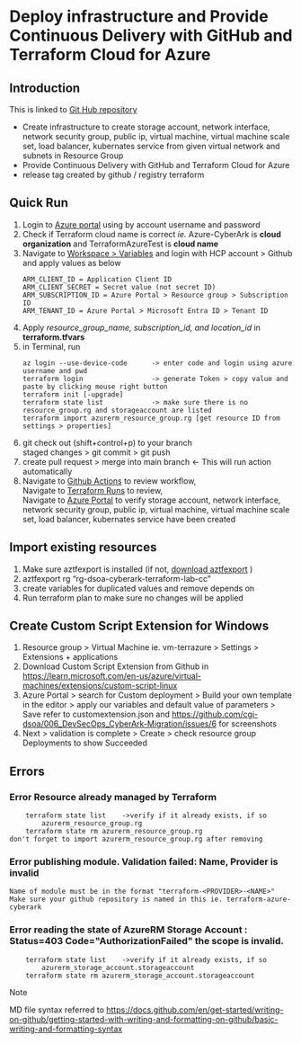 # Deploy infrastructure and Provide Continuous Delivery with GitHub and Terraform Cloud for Azure

## Introduction 
This is linked to [Git Hub repository](https://github.com/juliayjung/terraform-azure-cyberark)
- Create infrastructure to create storage account, network interface, network security group, public ip, virtual machine, virtual machine scale set, load balancer, kubernates service from given virtual network and subnets in Resource Group
- Provide Continuous Delivery with GitHub and Terraform Cloud for Azure
- release tag created by github / registry terraform

## Quick Run
1.  Login to [Azure portal](portal.azure.com) using by account username and password
2.  Check if Terraform cloud name is correct 
    *ie.* Azure-CyberArk is **cloud organization** and TerraformAzureTest is **cloud name** 
3.  Navigate to [Workspace > Variables](https://app.terraform.io/app/Azure-CyberArk/workspaces/TerraformAzureTest/variables) and login with HCP account > Github
    and apply values as below
    ```
    ARM_CLIENT_ID = Application Client ID
    ARM_CLIENT_SECRET = Secret value (not secret ID)
    ARM_SUBSCRIPTION_ID = Azure Portal > Resource group > Subscription ID
    ARM_TENANT_ID = Azure Portal > Microsoft Entra ID > Tenant ID
    ```
4.  Apply *resource_group_name, subscription_id, and location_id* in **terraform.tfvars**
5.  in Terminal, run
    ```
    az login --use-device-code      -> enter code and login using azure username and pwd
    terraform login                 -> generate Token > copy value and paste by clicking mouse right button
    terraform init [-upgrade]       
    terraform state list            -> make sure there is no resource_group.rg and storageaccount are listed
    terraform import azurerm_resource_group.rg [get resource ID from settings > properties]
    ```
6.  git check out    (shift+control+p) to your branch \
    staged changes > git commit > git push 
7.  create pull request > merge into main branch    <- This will run action automatically
8.  Navigate to [Github Actions](https://github.com/juliayjung/terraform-azure-cyberark/actions) to review workflow, \
    Navigate to [Terraform Runs](https://app.terraform.io/app/Azure-CyberArk/workspaces/TerraformAzureTest/runs) to review, \
    Navigate to [Azure Portal](https://portal.azure.com/#home) to verify storage account, network interface, network security group, public ip, virtual machine, virtual machine scale set, load balancer, kubernates service have been created

## Import existing resources
1.  Make sure aztfexport is installed (if not, [download aztfexport](https://github.com/Azure/aztfexport/releases) )
2.  aztfexport rg “rg-dsoa-cyberark-terraform-lab-cc”
3.  create variables for duplicated values and remove depends on
4.  Run terraform plan to make sure no changes will be applied

## Create Custom Script Extension for Windows
1.  Resource group > Virtual Machine ie. vm-terrazure > Settings > Extensions + applications
2.  Download Custom Script Extension from Github in https://learn.microsoft.com/en-us/azure/virtual-machines/extensions/custom-script-linux 
3.  Azure Portal > search for Custom deployment >  Build your own template in the editor > apply our variables and default value of parameters > Save 
    refer to customextension.json and https://github.com/cgi-dsoa/006_DevSecOps_CyberArk-Migration/issues/6 for screenshots
4.  Next > validation is complete > Create > check resource group Deployments to show Succeeded

## Errors
###   Error Resource already managed by Terraform
        terraform state list    ->verify if it already exists, if so 
            azurerm_resource_group.rg 
        terraform state rm azurerm_resource_group.rg 
    don't forget to import azurerm_resource_group.rg after removing 

###   Error publishing module. Validation failed: Name, Provider is invalid
    Name of module must be in the format "terraform-<PROVIDER>-<NAME>" 
    Make sure your github repository is named in this ie. terraform-azure-cyberark 

###   Error reading the state of AzureRM Storage Account : Status=403 Code="AuthorizationFailed" the scope is invalid.
        terraform state list    ->verify if it already exists, if so 
            azurerm_storage_account.storageaccount 
        terraform state rm azurerm_storage_account.storageaccount 

> [!NOTE]
> MD file syntax referred to https://docs.github.com/en/get-started/writing-on-github/getting-started-with-writing-and-formatting-on-github/basic-writing-and-formatting-syntax